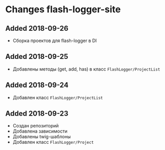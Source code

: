 # Changes flash-logger-site

## Added 2018-09-26
  - Сборка проектов для flash-logger в DI

## Added 2018-09-25
  - Добавлены методы (get, add, has) в класс `FlashLogger/ProjectList`

## Added 2018-09-24
  - Добавлен класс `FlashLogger/ProjectList`

## Added 2018-09-23
  - Создан репозиторий
  - Добавлена зависимости
  - Добавлены twig-шаблоны
  - Добавлен класс `FlashLogger/Project`
